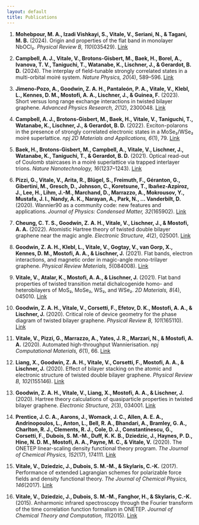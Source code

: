```yaml
---
layout: default
title: Publications
---
```



1. **Mohebpour, M. A., Izadi Vishkayi, S., Vitale, V., Seriani, N., & Tagani, M. B.** (2024). Origin and properties of the flat band in monolayer NbOCl₂. *Physical Review B, 110*(035429). [Link](https://journals.aps.org/prb/abstract/10.1103/PhysRevB.110.035429)

2. **Campbell, A. J., Vitale, V., Brotons-Gisbert, M., Baek, H., Borel, A., Ivanova, T. V., Taniguchi, T., Watanabe, K., Lischner, J., & Gerardot, B. D.** (2024). The interplay of field-tunable strongly correlated states in a multi-orbital moiré system. *Nature Physics, 20*(4), 589–596. [Link](https://www.nature.com/articles/s41567-024-02385-4)

3. **Jimeno-Pozo, A., Goodwin, Z. A. H., Pantaleón, P. A., Vitale, V., Klebl, L., Kennes, D. M., Mostofi, A. A., Lischner, J., & Guinea, F.** (2023). Short versus long range exchange interactions in twisted bilayer graphene. *Advanced Physics Research, 2*(12), 2300048. [Link](https://onlinelibrary.wiley.com/doi/full/10.1002/apxr.202300048)

4. **Campbell, A. J., Brotons-Gisbert, M., Baek, H., Vitale, V., Taniguchi, T., Watanabe, K., Lischner, J., & Gerardot, B. D.** (2022). Exciton-polarons in the presence of strongly correlated electronic states in a MoSe₂/WSe₂ moiré superlattice. *npj 2D Materials and Applications, 6*(1), 79. [Link](https://www.nature.com/articles/s41699-022-00358-w)

5. **Baek, H., Brotons-Gisbert, M., Campbell, A., Vitale, V., Lischner, J., Watanabe, K., Taniguchi, T., & Gerardot, B. D.** (2021). Optical read-out of Coulomb staircases in a moiré superlattice via trapped interlayer trions. *Nature Nanotechnology, 16*(1237–1243). [Link](https://www.nature.com/articles/s41565-021-00970-9)

6. **Pizzi, G., Vitale, V., Arita, R., Blügel, S., Freimuth, F., Géranton, G., Gibertini, M., Gresch, D., Johnson, C., Koretsune, T., Ibañez-Azpiroz, J., Lee, H., Lihm, J.-M., Marchand, D., Marrazzo, A., Mokrousov, Y., Mustafa, J. I., Nandy, A. K., Narayan, A., Park, N., … Vanderbilt, D.** (2020). Wannier90 as a community code: new features and applications. *Journal of Physics: Condensed Matter, 32*(165902). [Link](https://iopscience.iop.org/article/10.1088/1361-648X/ab51ff/meta)

7. **Cheung, C. T. S., Goodwin, Z. A. H., Vitale, V., Lischner, J., & Mostofi, A. A.** (2022). Atomistic Hartree theory of twisted double bilayer graphene near the magic angle. *Electronic Structure, 4*(2), 025001. [Link](https://iopscience.iop.org/article/10.1088/2516-1075/ac5eaa/meta)

8. **Goodwin, Z. A. H., Klebl, L., Vitale, V., Gogtay, V., van Gorp, X., Kennes, D. M., Mostofi, A. A., & Lischner, J.** (2021). Flat bands, electron interactions, and magnetic order in magic-angle mono-trilayer graphene. *Physical Review Materials, 5*(084008). [Link](https://journals.aps.org/prmaterials/abstract/10.1103/PhysRevMaterials.5.084008)

9. **Vitale, V., Atalar, K., Mostofi, A. A., & Lischner, J.** (2021). Flat band properties of twisted transition metal dichalcogenide homo- and heterobilayers of MoS₂, MoSe₂, WS₂, and WSe₂. *2D Materials, 8*(4), 045010. [Link](https://iopscience.iop.org/article/10.1088/2053-1583/ac15d9/meta)

10. **Goodwin, Z. A. H., Vitale, V., Corsetti, F., Efetov, D. K., Mostofi, A. A., & Lischner, J.** (2020). Critical role of device geometry for the phase diagram of twisted bilayer graphene. *Physical Review B, 101*(165110). [Link](https://journals.aps.org/prb/abstract/10.1103/PhysRevB.101.165110)


11. **Vitale, V., Pizzi, G., Marrazzo, A., Yates, J. R., Marzari, N., & Mostofi, A. A.** (2020). Automated high-throughput Wannierisation. *npj Computational Materials, 6*(1), 66. [Link](https://www.nature.com/articles/s41524-020-0312-y)

12. **Liang, X., Goodwin, Z. A. H., Vitale, V., Corsetti, F., Mostofi, A. A., & Lischner, J.** (2020). Effect of bilayer stacking on the atomic and electronic structure of twisted double bilayer graphene. *Physical Review B, 102*(155146). [Link](https://journals.aps.org/prb/abstract/10.1103/PhysRevB.102.155146)

13. **Goodwin, Z. A. H., Vitale, V., Liang, X., Mostofi, A. A., & Lischner, J.** (2020). Hartree theory calculations of quasiparticle properties in twisted bilayer graphene. *Electronic Structure, 2*(3), 034001. [Link](https://iopscience.iop.org/article/10.1088/2516-1075/ab9f94/meta)

14. **Prentice, J. C. A., Aarons, J., Womack, J. C., Allen, A. E. A., Andrinopoulos, L., Anton, L., Bell, R. A., Bhandari, A., Bramley, G. A., Charlton, R. J., Clements, R. J., Cole, D. J., Constantinescu, G., Corsetti, F., Dubois, S. M.-M., Duff, K. K. B., Dziedzic, J., Haynes, P. D., Hine, N. D. M., Mostofi, A. A., Payne, M. C., & Vitale, V.** (2020). The ONETEP linear-scaling density functional theory program. *The Journal of Chemical Physics, 152*(17), 174111. [Link](https://pubs.aip.org/aip/jcp/article/152/17/174111/198202)

15. **Vitale, V., Dziedzic, J., Dubois, S. M.-M., & Skylaris, C.-K.** (2017). Performance of extended Lagrangian schemes for polarizable force fields and density functional theory. *The Journal of Chemical Physics, 146*(2017). [Link](https://pubs.aip.org/aip/jcp/article/146/12/124115/636168)

16. **Vitale, V., Dziedzic, J., Dubois, S. M.-M., Fanghor, H., & Skylaris, C.-K.** (2015). Anharmonic infrared spectroscopy through the Fourier transform of the time correlation function formalism in ONETEP. *Journal of Chemical Theory and Computation, 11*(2015). [Link](https://pubs.acs.org/doi/abs/10.1021/acs.jctc.5b00391)
